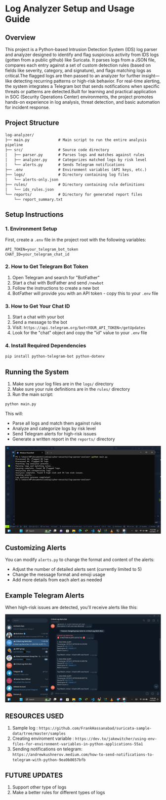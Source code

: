 # Log Analyzer Setup and Usage Guide

## Overview

This project is a Python-based Intrusion Detection System (IDS) log parser and analyzer designed to identify and flag suspicious activity from IDS logs (gotten from a public github) like Suricata. It parses logs from a JSON file, compares each entry against a set of custom detection rules (based on fields like severity, category, and signature), and flags matching logs as critical.The flagged logs are then passed to an analyzer for further insight—like detecting recurring patterns or high-risk behavior. For real-time alerting, the system integrates a Telegram bot that sends notifications when specific threats or patterns are detected.Built for learning and practical application in SOC (Security Operations Center) environments, the project promotes hands-on experience in log analysis, threat detection, and basic automation for incident response.

## Project Structure

```
log-analyzer/
├── main.py             # Main script to run the entire analysis pipeline
├── src/                # Source code directory
│   ├── parser.py       # Parses logs and matches against rules
│   ├── analyzer.py     # Categorizes matched logs by risk level
│   └── alerts.py       # Sends Telegram notifications
├── .env                # Environment variables (API keys, etc.)
├── logs/               # Directory containing log files
│   └── alerts-only.json
├── rules/              # Directory containing rule definitions
│   └── ids_rules.json
└── reports/            # Directory for generated report files
    └── report_summary.txt
```

## Setup Instructions

### 1. Environment Setup

First, create a `.env` file in the project root with the following variables:

```
API_TOKEN=your_telegram_bot_token
CHAT_ID=your_telegram_chat_id
```

### 2. How to Get Telegram Bot Token

1. Open Telegram and search for "BotFather"
2. Start a chat with BotFather and send `/newbot`
3. Follow the instructions to create a new bot
4. BotFather will provide you with an API token - copy this to your `.env` file

### 3. How to Get Your Chat ID

1. Start a chat with your bot
2. Send a message to the bot
3. Visit: `https://api.telegram.org/bot<YOUR_API_TOKEN>/getUpdates`
4. Look for the "chat" object and copy the "id" value to your `.env` file

### 4. Install Required Dependencies

```bash
pip install python-telegram-bot python-dotenv
```

## Running the System

1. Make sure your log files are in the `logs/` directory
2. Make sure your rule definitions are in the `rules/` directory
3. Run the main script:

```bash
python main.py
```

This will:

- Parse all logs and match them against rules
- Analyze and categorize logs by risk level
- Send Telegram alerts for high-risk issues
- Generate a written report in the `reports/` directory

![Running the System](./screenshots/process-analzying.png "Process running")

## Customizing Alerts

You can modify `alerts.py` to change the format and content of the alerts:

- Adjust the number of detailed alerts sent (currently limited to 5)
- Change the message format and emoji usage
- Add more details from each alert as needed

## Example Telegram Alerts

When high-risk issues are detected, you'll receive alerts like this:

![Telegram Alert Example](./screenshots/telegram-bot.png "Example of Telegram alerts")

## RESOURCES USED

1. Sample log : `https://github.com/FrankHassanabad/suricata-sample-data/tree/master/samples`
2. Creating enviroment variable : `https://dev.to/jakewitcher/using-env-files-for-environment-variables-in-python-applications-55a1`
3. Sending notifications on telegram: `https://andrewkushnerov.medium.com/how-to-send-notifications-to-telegram-with-python-9ea9b8657bfb`

## FUTURE UPDATES

1. Support other type of logs
2. Make a better rules for different types of logs
